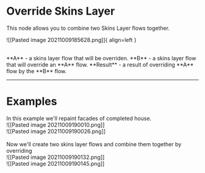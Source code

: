 # **Override Skins Layer**
This node allows you to combine two Skins Layer flows together.  

![[Pasted image 20211009185628.png]]{ align=left }

<br />
**A** - a skins layer flow that will be overriden.  
**B** - a skins layer flow that will override an **A** flow.   
**Result** - a result of overriding **A** flow by the **B** flow.  
<br />

--------

# Examples
In this example we'll repaint facades of completed house.  
![[Pasted image 20211009190010.png]]  
![[Pasted image 20211009190026.png]]  
<br />
Now we'll create two skins layer flows and combine them together by overriding  
![[Pasted image 20211009190132.png]]  
![[Pasted image 20211009190145.png]]  